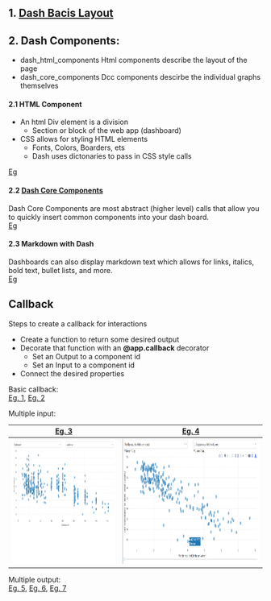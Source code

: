 ## 1. [Dash Bacis Layout](Dash%20App%20Layout/Readme.md)
## 2. Dash Components:
* dash_html_components
Html components describe the layout of the page
* dash_core_components
Dcc components descirbe the individual graphs themselves

#### 2.1 HTML Component
* An html Div element is a division 
  * Section or block of the web app (dashboard)
* CSS allows for styling HTML elements
  * Fonts, Colors, Boarders, ets
  * Dash uses dictonaries to pass in CSS style calls     
  
[Eg](Code/HTMLComponents.py)

#### 2.2 [Dash Core Components](https://dash.plot.ly/dash-core-components)
Dash Core Components are most abstract (higher level) calls that allow you to quickly insert common components into your dash board.     
[Eg](Code/CoreComponents.py)

#### 2.3 Markdown with Dash
Dashboards can also display markdown text which allows for links, italics, bold text, bullet lists, and more.      
[Eg](Code/markdown.py)

## Callback
Steps to create a callback for interactions
* Create a function to return some desired output
* Decorate that function with an **@app.callback** decorator
  * Set an Output to a component id
  * Set an Input to a component id
* Connect the desired properties

Basic callback:     
[Eg. 1](Code/callback1.py), [Eg. 2](Code/callback2.py)

Multiple input:     

[Eg. 3](Code/callback3.py)            |  [Eg. 4](Code/callback4.py)
:-------------------------:|:-------------------------:
<img src="images/callback3.png" height="250">   |  <img src="images/callback4.png" height="250"> 

Multiple output:         
[Eg. 5](Code/callback5.py), [Eg. 6](Code/callback6.py), [Eg. 7](Code/callback7.py)
